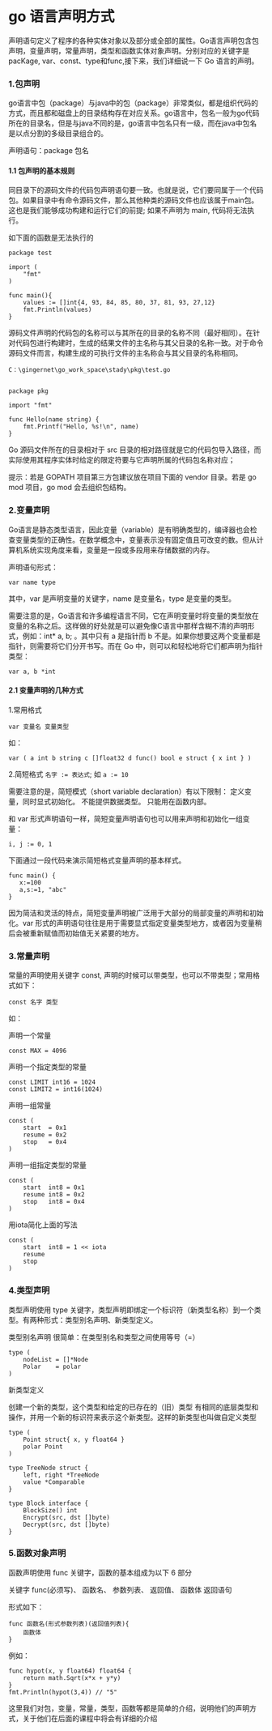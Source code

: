 # go 语言声明方式

声明语句定义了程序的各种实体对象以及部分或全部的属性。Go语言声明包含包声明，变量声明，常量声明，类型和函数实体对象声明。分别对应的关键字是pacKage, var、const、type和func,接下来，我们详细说一下 Go 语言的声明。

### 1.包声明


go语言中包（package）与java中的包（package）非常类似，都是组织代码的方式，而且都和磁盘上的目录结构存在对应关系。go语言中，包名一般为go代码所在的目录名，但是与java不同的是，go语言中包名只有一级，而在java中包名是以点分割的多级目录组合的。

声明语句：package 包名


#### 1.1 包声明的基本规则

同目录下的源码文件的代码包声明语句要一致。也就是说，它们要同属于一个代码包。如果目录中有命令源码文件，那么其他种类的源码文件也应该属于main包。这也是我们能够成功构建和运行它们的前提; 如果不声明为 main, 代码将无法执行。

如下面的函数是无法执行的


	package test

	import (
		"fmt"
	)

	func main(){
		values := []int{4, 93, 84, 85, 80, 37, 81, 93, 27,12}
		fmt.Println(values)
	}


源码文件声明的代码包的名称可以与其所在的目录的名称不同（最好相同）。在针对代码包进行构建时，生成的结果文件的主名称与其父目录的名称一致。对于命令源码文件而言，构建生成的可执行文件的主名称会与其父目录的名称相同。

	C：\gingernet\go_work_space\stady\pkg\test.go


	package pkg

	import "fmt"

	func Hello(name string) {
		fmt.Printf("Hello, %s!\n", name)
	}


Go 源码文件所在的目录相对于 src 目录的相对路径就是它的代码包导入路径，而实际使用其程序实体时给定的限定符要与它声明所属的代码包名称对应；

提示：若是 GOPATH 项目第三方包建议放在项目下面的 vendor 目录。若是 go mod 项目，go mod 会去组织包结构。

### 2.变量声明

Go语言是静态类型语言，因此变量（variable）是有明确类型的，编译器也会检查变量类型的正确性。在数学概念中，变量表示没有固定值且可改变的数。但从计算机系统实现角度来看，变量是一段或多段用来存储数据的内存。

声明语句形式：

`var name type`

其中，var 是声明变量的关键字，name 是变量名，type 是变量的类型。

需要注意的是，Go语言和许多编程语言不同，它在声明变量时将变量的类型放在变量的名称之后。这样做的好处就是可以避免像C语言中那样含糊不清的声明形式，例如：int* a, b; 。其中只有 a 是指针而 b 不是。如果你想要这两个变量都是指针，则需要将它们分开书写。而在 Go 中，则可以和轻松地将它们都声明为指针类型：

`var a, b *int`

#### 2.1 变量声明的几种方式

1.常用格式

`var 变量名 变量类型`

如：

`var (
    a int
    b string
    c []float32
    d func() bool
    e struct {
        x int
    }
)`

2.简短格式 
`名字 := 表达式`;
如
`a := 10` 

需要注意的是，简短模式（short variable declaration）有以下限制：
定义变量，同时显式初始化。
不能提供数据类型。
只能用在函数内部。

和 var 形式声明语句一样，简短变量声明语句也可以用来声明和初始化一组变量：

	i, j := 0, 1

下面通过一段代码来演示简短格式变量声明的基本样式。

	func main() {
	   x:=100
	   a,s:=1, "abc"
	}

因为简洁和灵活的特点，简短变量声明被广泛用于大部分的局部变量的声明和初始化。var 形式的声明语句往往是用于需要显式指定变量类型地方，或者因为变量稍后会被重新赋值而初始值无关紧要的地方。


### 3.常量声明

常量的声明使用关键字 const, 声明的时候可以带类型，也可以不带类型；常用格式如下：

	const 名字 类型 

如：

声明一个常量

	const MAX = 4096

声明一个指定类型的常量

	const LIMIT int16 = 1024
	const LIMIT2 = int16(1024)

声明一组常量

	const (
	    start  = 0x1 
	    resume = 0x2 
	    stop   = 0x4 
	)


声明一组指定类型的常量

	const (
	    start  int8 = 0x1 
	    resume int8 = 0x2 
	    stop   int8 = 0x4 
	)

用iota简化上面的写法

	const (
	    start  int8 = 1 << iota
	    resume
	    stop
	)


### 4.类型声明

类型声明使用 type 关键字，类型声明即绑定一个标识符（新类型名称）到一个类型。有两种形式：类型别名声明、新类型定义。

类型别名声明
很简单：在类型别名和类型之间使用等号（=）

	type (
		nodeList = []*Node  
		Polar    = polar    
	)

新类型定义

创建一个新的类型，这个类型和给定的已存在的（旧）类型 有相同的底层类型和操作，并用一个新的标识符来表示这个新类型。这样的新类型也叫做自定义类型


	type (
		Point struct{ x, y float64 }  
		polar Point                  
	)

	type TreeNode struct {
		left, right *TreeNode
		value *Comparable
	}

	type Block interface {
		BlockSize() int
		Encrypt(src, dst []byte)
		Decrypt(src, dst []byte)
	}


### 5.函数对象声明

函数声明使用 func 关键字，函数的基本组成为以下 6 部分

关键字 func(必须写)、
函数名、
参数列表、
返回值、
函数体
返回语句

形式如下：

	func 函数名(形式参数列表)(返回值列表){
		函数体
	}

例如：

	func hypot(x, y float64) float64 {
	    return math.Sqrt(x*x + y*y)
	}
	fmt.Println(hypot(3,4)) // "5"

这里我们对包，变量，常量，类型，函数等都是简单的介绍，说明他们的声明方式，关于他们在后面的课程中将会有详细的介绍
   
 
